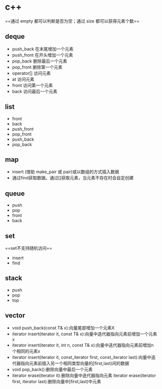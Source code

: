 # c++

==通过 empty 都可以判断是否为空；通过 size 都可以获得元素个数==

## deque

- push_back	在末尾增加一个元素
- push_front	在开头增加一个元素
- pop_back	删除最后一个元素
- pop_front	删除第一个元素
- operator[]	访问元素
- at	访问元素
- front	访问第一个元素
- back	访问最后一个元素

## list

- front
- back
- push_front
- pop_front
- push_back
- pop_back

## map

- insert (借助 make_pair 或 pair)或以数组的方式插入数据
- 通过find获取数据。通过[]获取元素，当元素不存在时会自定创建

## queue

- push
- pop
- front
- back

## set
==set不支持随机访问==
- insert
- find

## stack

- push
- pop
- top

## vector

- void push_back(const T& x):向量尾部增加一个元素X
- iterator insert(iterator it, const T& x):向量中迭代器指向元素前增加一个元素x
- iterator insert(iterator it, int n, const T& x):向量中迭代器指向元素前增加n个相同的元素x
- iterator insert(iterator it, const_iterator first, const_iterator last):向量中迭代器指向元素前插入另一个相同类型向量的[first,last)间的数据
- void pop_back():删除向量中最后一个元素
- iterator erase(iterator it):删除向量中迭代器指向元素
iterator erase(iterator first, iterator last):删除向量中[first,last)中元素
